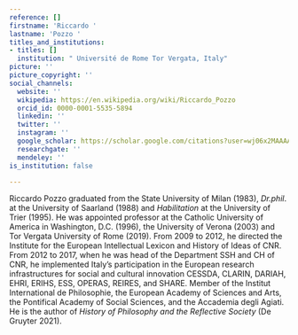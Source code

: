 ```yaml
---
reference: []
firstname: 'Riccardo '
lastname: 'Pozzo '
titles_and_institutions:
- titles: []
  institution: " Université de Rome Tor Vergata, Italy"
picture: ''
picture_copyright: ''
social_channels:
  website: ''
  wikipedia: https://en.wikipedia.org/wiki/Riccardo_Pozzo
  orcid_id: 0000-0001-5535-5894
  linkedin: ''
  twitter: ''
  instagram: ''
  google_scholar: https://scholar.google.com/citations?user=wj06x2MAAAAJ&hl=en
  researchgate: ''
  mendeley: ''
is_institution: false

---
```

Riccardo Pozzo graduated from the State University of Milan (1983), _Dr.phil_. at the University of Saarland (1988) and _Habilitation_ at the University of Trier (1995). He was appointed professor at the Catholic University of America in Washington, D.C. (1996), the University of Verona (2003) and Tor Vergata University of Rome (2019). From 2009 to 2012, he directed the Institute for the European Intellectual Lexicon and History of Ideas of CNR. From 2012 to 2017, when he was head of the Department SSH and CH of CNR, he implemented Italy’s participation in the European research infrastructures for social and cultural innovation CESSDA, CLARIN, DARIAH, EHRI, ERIHS, ESS, OPERAS, REIRES, and SHARE. Member of the Institut International de Philosophie, the European Academy of Sciences and Arts, the Pontifical Academy of Social Sciences, and the Accademia degli Agiati. He is the author of _History of Philosophy and the Reflective Society_ (De Gruyter 2021).